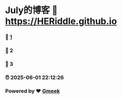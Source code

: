# July的博客 :link: https://HERiddle.github.io 
### :page_facing_up: [1](https://HERiddle.github.io/tag.html) 
### :speech_balloon: 2 
### :hibiscus: 3 
### :alarm_clock: 2025-06-01 22:12:26 
### Powered by :heart: [Gmeek](https://github.com/Meekdai/Gmeek)
